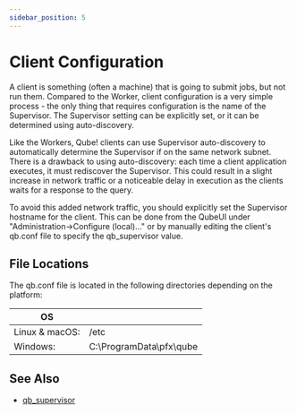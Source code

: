 ```yaml
---
sidebar_position: 5
---
```


# Client Configuration

A client is something (often a machine) that is going to submit jobs, but not run them. Compared to the Worker, client configuration is a very simple process - the only thing that requires configuration is the name of the Supervisor. The Supervisor setting can be explicitly set, or it can be determined using auto-discovery.

Like the Workers, Qube! clients can use Supervisor auto-discovery to automatically determine the Supervisor if on the same network subnet. There is a drawback to using auto-discovery: each time a client application executes, it must rediscover the Supervisor. This could result in a slight increase in network traffic or a noticeable delay in execution as the clients waits for a response to the query.

To avoid this added network traffic, you should explicitly set the Supervisor hostname for the client. This can be done from the QubeUI under "Administration-\>Configure (local)..." or by manually editing the client's qb.conf file to specify the qb_supervisor value.

## File Locations
The qb.conf file is located in the following directories depending on the platform:

| OS             |                         |
|----------------|-------------------------|
| Linux & macOS: | /etc                    |
| Windows:       | C:\ProgramData\pfx\qube |

## See Also

* [qb_supervisor](../configuration-parameter-reference/qb_supervisor)
